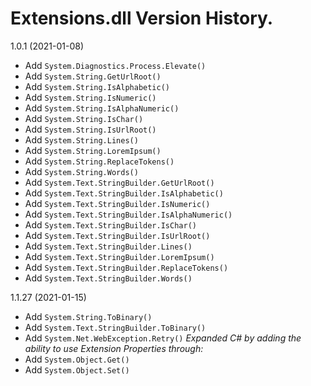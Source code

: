 ﻿# Extensions.dll Version History.

1.0.1 (2021-01-08)
   - Add `System.Diagnostics.Process.Elevate()`
   - Add `System.String.GetUrlRoot()`
   - Add `System.String.IsAlphabetic()`
   - Add `System.String.IsNumeric()`
   - Add `System.String.IsAlphaNumeric()`
   - Add `System.String.IsChar()`
   - Add `System.String.IsUrlRoot()`
   - Add `System.String.Lines()`
   - Add `System.String.LoremIpsum()`
   - Add `System.String.ReplaceTokens()`
   - Add `System.String.Words()`
   - Add `System.Text.StringBuilder.GetUrlRoot()`
   - Add `System.Text.StringBuilder.IsAlphabetic()`
   - Add `System.Text.StringBuilder.IsNumeric()`
   - Add `System.Text.StringBuilder.IsAlphaNumeric()`
   - Add `System.Text.StringBuilder.IsChar()`
   - Add `System.Text.StringBuilder.IsUrlRoot()`
   - Add `System.Text.StringBuilder.Lines()`
   - Add `System.Text.StringBuilder.LoremIpsum()`
   - Add `System.Text.StringBuilder.ReplaceTokens()`
   - Add `System.Text.StringBuilder.Words()`

1.1.27 (2021-01-15)
   - Add `System.String.ToBinary()`
   - Add `System.Text.StringBuilder.ToBinary()`
   - Add `System.Net.WebException.Retry()`
   *Expanded C# by adding the ability to use Extension Properties through:*
   - Add `System.Object.Get()`
   - Add `System.Object.Set()`
